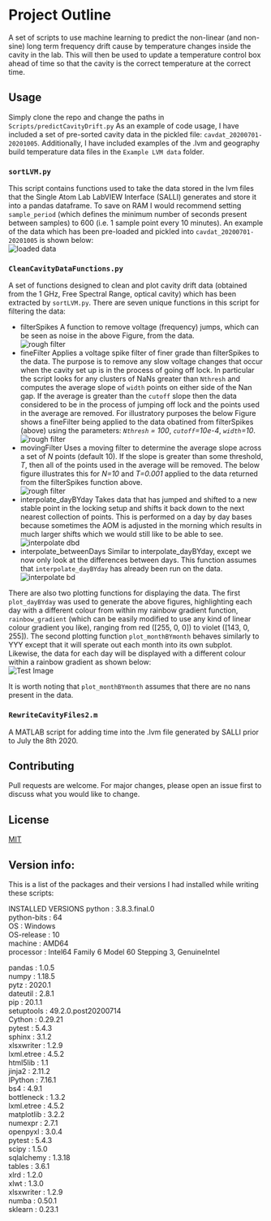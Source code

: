 # Project Outline

A set of scripts to use machine learning to predict the non-linear (and non-sine) long term frequency drift cause by temperature changes inside the cavity in the lab. This will then be used to update a temperature control box ahead of time so that the cavity is the correct temperature at the correct time.


## Usage

Simply clone the repo and change the paths in `Scripts/predictCavityDrift.py`
As an example of code usage, I have included a set of pre-sorted cavity data in the pickled file: `cavdat_20200701-20201005`. Additionally, I have included examples of the .lvm and geography build temperature data files in the `Example LVM data` folder.
  
  
### `sortLVM.py`
This script contains functions used to take the data stored in the lvm files that the Single Atom Lab LabVIEW Interface (SALLI) generates and store it into a pandas dataframe. To save on RAM I would recommend setting `sample_period` (which defines the minimum number of seconds present between samples) to 600 (i.e. 1 sample point every 10 minutes).
An example of the data which has been pre-loaded and pickled into `cavdat_20200701-20201005` is shown below:  
![loaded data](Figures/uncleaned_data.png)  
  
### `CleanCavityDataFunctions.py`
A set of functions designed to clean and plot cavity drift data (obtained from the 1 GHz, Free Spectral Range, optical cavity) which has been extracted by `sortLVM.py`.
There are seven unique functions in this script for filtering the data:

* filterSpikes
	A function to remove voltage (frequency) jumps, which can be seen as noise in the above Figure, from the data.  
	![rough filter](Figures/post_filterSpikes.png)  
* fineFilter
	Applies a voltage spike filter of finer grade than filterSpikes to the data. The purpose is to remove any slow voltage changes that occur when the cavity set up is in the process of going off lock. In particular the script looks for any clusters of NaNs greater than `Nthresh` and computes the average slope of `width` points on either side of the Nan gap. If the average is greater than the `cutoff` slope then the data considered to be in the process of jumping off lock and the points used in the average are removed. For illustratory purposes the below Figure shows a fineFilter being applied to the data obatined from filterSpikes (above) using the parameters: *`Nthresh` = 100*, *`cutoff`=10e-4*, *`width`=10*.  
	![rough filter](Figures/fineFilter_100_0p001_10.png)  
* movingFilter
	Uses a moving filter to determine the average slope across a set of *N* points (default 10). If the slope is greater than some threshold, *T*, then all of the points used in the average will be removed. The below figure illustrates this for *N=10* and *T=0.001* applied to the data returned from the filterSpikes function above.  
	![rough filter](Figures/movingFilter_10_0p001.png)  
* interpolate_dayBYday
	Takes data that has jumped and shifted to a new stable point in the locking setup and shifts it back down to the next nearest collection of points. This is performed on a day by day bases because sometimes the AOM is adjusted in the morning which results in much larger shifts which we would still like to be able to see.
	![interpolate dbd](Figures/post_interpolate_dayBYday.png)  
* interpolate_betweenDays
	Similar to interpolate_dayBYday, except we now only look at the differences between days. This function assumes that `interpolate_dayBYday` has already been run on the data.
	![interpolate bd](Figures/post_interpolate_betweenDays.png)  


There are also two plotting functions for displaying the data. The first `plot_dayBYday` was used to generate the above figures, highlighting each day with a different colour from within my rainbow gradient function, `rainbow_gradient` (which can be easily modified to use any kind of linear colour gradient you like), ranging from red ([255, 0, 0]) to violet ([143, 0, 255]). The second plotting function `plot_monthBYmonth` behaves similarly to YYY except that it will sperate out each month into its own subplot. Likewise, the data for each day will be displayed with a different colour within a rainbow gradient as shown below:  
![Test Image](Figures/month_by_month.png)  
  
It is worth noting that `plot_monthBYmonth` assumes that there are no nans present in the data.
  
### `RewriteCavityFiles2.m`
A MATLAB script for adding time into the .lvm file generated by SALLI prior to July the 8th 2020.

## Contributing

Pull requests are welcome. For major changes, please open an issue first to discuss what you would like to change.



## License
[MIT](https://choosealicense.com/licenses/mit/)



## Version info:
This is a list of the packages and their versions I had installed while writing these scripts:  
  
INSTALLED VERSIONS
python           : 3.8.3.final.0  
python-bits      : 64  
OS               : Windows  
OS-release       : 10  
machine          : AMD64  
processor        : Intel64 Family 6 Model 60 Stepping 3, GenuineIntel  

pandas           : 1.0.5  
numpy            : 1.18.5  
pytz             : 2020.1  
dateutil         : 2.8.1  
pip              : 20.1.1  
setuptools       : 49.2.0.post20200714  
Cython           : 0.29.21  
pytest           : 5.4.3  
sphinx           : 3.1.2  
xlsxwriter       : 1.2.9  
lxml.etree       : 4.5.2  
html5lib         : 1.1  
jinja2           : 2.11.2  
IPython          : 7.16.1  
bs4              : 4.9.1  
bottleneck       : 1.3.2  
lxml.etree       : 4.5.2  
matplotlib       : 3.2.2  
numexpr          : 2.7.1  
openpyxl         : 3.0.4  
pytest           : 5.4.3  
scipy            : 1.5.0  
sqlalchemy       : 1.3.18  
tables           : 3.6.1  
xlrd             : 1.2.0  
xlwt             : 1.3.0  
xlsxwriter       : 1.2.9  
numba            : 0.50.1  
sklearn          : 0.23.1  
